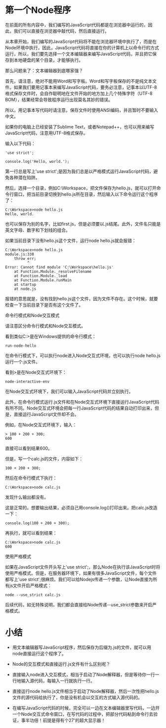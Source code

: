 # 第一个Node程序

在前面的所有内容中，我们编写的JavaScript代码都是在浏览器中运行的，因此，我们可以直接在浏览器中敲代码，然后直接运行。

从本章开始，我们编写的JavaScript代码将不能在浏览器环境中执行了，而是在Node环境中执行，因此，JavaScript代码将直接在你的计算机上以命令行的方式运行，所以，我们要先选择一个文本编辑器来编写JavaScript代码，并且把它保存到本地硬盘的某个目录，才能够执行。

那么问题来了：文本编辑器到底哪家强？

首先，请注意，绝对不能用Word和写字板。Word和写字板保存的不是纯文本文件。如果我们要用记事本来编写JavaScript代码，要务必注意，记事本以UTF-8格式保存文件时，会自作聪明地在文件开始的地方加上几个特殊字符（UTF-8 BOM），结果经常会导致程序运行出现莫名其妙的错误。

所以，用记事本写代码时请注意，保存文件时使用ANSI编码，并且暂时不要输入中文。

如果你的电脑上已经安装了Sublime Text，或者Notepad++，也可以用来编写JavaScript代码，注意用UTF-8格式保存。

输入以下代码：
```
'use strict';

console.log('Hello, world.');
```
第一行总是写上'use strict';是因为我们总是以严格模式运行JavaScript代码，避免各种潜在陷阱。

然后，选择一个目录，例如C:\Workspace，把文件保存为hello.js，就可以打开命令行窗口，把当前目录切换到hello.js所在目录，然后输入以下命令运行这个程序了：
```
C:\Workspace>node hello.js
Hello, world.
```
也可以保存为别的名字，比如first.js，但是必须要以.js结尾。此外，文件名只能是英文字母、数字和下划线的组合。

如果当前目录下没有hello.js这个文件，运行node hello.js就会报错：
```
C:\Workspace>node hello.js
module.js:338
    throw err;
          ^
Error: Cannot find module 'C:\Workspace\hello.js'
    at Function.Module._resolveFilename
    at Function.Module._load
    at Function.Module.runMain
    at startup
    at node.js
```
报错的意思就是，没有找到hello.js这个文件，因为文件不存在。这个时候，就要检查一下当前目录下是否有这个文件了。

命令行模式和Node交互模式

请注意区分命令行模式和Node交互模式。

看到类似C:\>是在Windows提供的命令行模式：
```
run-node-hello
```
在命令行模式下，可以执行node进入Node交互式环境，也可以执行node hello.js运行一个.js文件。

看到>是在Node交互式环境下：
```
node-interactive-env
```
在Node交互式环境下，我们可以输入JavaScript代码并立刻执行。

此外，在命令行模式运行.js文件和在Node交互式环境下直接运行JavaScript代码有所不同。Node交互式环境会把每一行JavaScript代码的结果自动打印出来，但是，直接运行JavaScript文件却不会。

例如，在Node交互式环境下，输入：
```
> 100 + 200 + 300;
600
```
直接可以看到结果600。

但是，写一个calc.js的文件，内容如下：
```
100 + 200 + 300;
```
然后在命令行模式下执行：
```
C:\Workspace>node calc.js
```
发现什么输出都没有。

这是正常的。想要输出结果，必须自己用console.log()打印出来。把calc.js改造一下：
```
console.log(100 + 200 + 300);
```
再执行，就可以看到结果：
```
C:\Workspace>node calc.js
600
```
使用严格模式

如果在JavaScript文件开头写上'use strict';，那么Node在执行该JavaScript时将使用严格模式。但是，在服务器环境下，如果有很多JavaScript文件，每个文件都写上'use strict';很麻烦。我们可以给Nodejs传递一个参数，让Node直接为所有js文件开启严格模式：
```
node --use_strict calc.js
```
后续代码，如无特殊说明，我们都会直接给Node传递--use_strict参数来开启严格模式。

# 小结
+ 用文本编辑器写JavaScript程序，然后保存为后缀为.js的文件，就可以用node直接运行这个程序了。

+ Node的交互模式和直接运行.js文件有什么区别呢？

+ 直接输入node进入交互模式，相当于启动了Node解释器，但是等待你一行一行地输入源代码，每输入一行就执行一行。

+ 直接运行node hello.js文件相当于启动了Node解释器，然后一次性把hello.js文件的源代码给执行了，你是没有机会以交互的方式输入源代码的。

+ 在编写JavaScript代码的时候，完全可以一边在文本编辑器里写代码，一边开一个Node交互式命令窗口，在写代码的过程中，把部分代码粘到命令行去验证，事半功倍！前提是得有个27'的超大显示器！